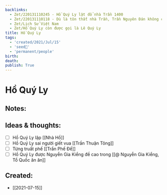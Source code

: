 ```yaml
---
backlinks:
  - Zet/220131110245 - Hồ Quý Ly lật đổ nhà Trần 1400
  - Zet/220131110118 - Dù là tôn thất nhà Trần, Trần Nguyên Đán không chống Hồ Quý Ly
  - Zet/Lịch Sử Việt Nam
  - Zet/Hồ Quý Ly còn được gọi là Lê Quý Ly
title: Hồ Quý Ly
tags:
  - 'created/2021/Jul/15'
  - 'seed🥜'
  - 'permanent/people'
birth: 
death: 
publish: True
---
```

# Hồ Quý Ly

## Notes:


## Ideas & thoughts:
- [ ] Hồ Quý Ly lập [[Nhà Hồ]]
- [ ] Hồ Quý Ly sai người giết vua [[Trần Thuận Tông]]
- [ ] Từng truất phế [[Trần Phế Đế]]
- [ ] Hồ Quý Ly được Nguyễn Gia Kiểng đề cao trong [[@ Nguyễn Gia Kiểng, Tổ Quốc ăn ăn]]
## Created:
- [[2021-07-15]]
